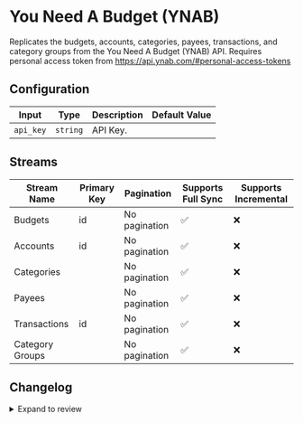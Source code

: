 # You Need A Budget (YNAB)
Replicates the budgets, accounts, categories, payees, transactions, and category groups from the You Need A Budget (YNAB) API. Requires personal access token from https://api.ynab.com/#personal-access-tokens

## Configuration

| Input | Type | Description | Default Value |
|-------|------|-------------|---------------|
| `api_key` | `string` | API Key.  |  |

## Streams
| Stream Name | Primary Key | Pagination | Supports Full Sync | Supports Incremental |
|-------------|-------------|------------|---------------------|----------------------|
| Budgets | id | No pagination | ✅ |  ❌  |
| Accounts | id | No pagination | ✅ |  ❌  |
| Categories |  | No pagination | ✅ |  ❌  |
| Payees |  | No pagination | ✅ |  ❌  |
| Transactions | id | No pagination | ✅ |  ❌  |
| Category Groups |  | No pagination | ✅ |  ❌  |

## Changelog

<details>
  <summary>Expand to review</summary>

| Version | Date | Pull Request | Subject |
|---------|------|--------------|---------|
| 0.0.40 | 2025-10-14 | [67985](https://github.com/airbytehq/airbyte/pull/67985) | Update dependencies |
| 0.0.39 | 2025-10-07 | [67244](https://github.com/airbytehq/airbyte/pull/67244) | Update dependencies |
| 0.0.38 | 2025-09-30 | [66848](https://github.com/airbytehq/airbyte/pull/66848) | Update dependencies |
| 0.0.37 | 2025-09-24 | [66474](https://github.com/airbytehq/airbyte/pull/66474) | Update dependencies |
| 0.0.36 | 2025-09-09 | [65703](https://github.com/airbytehq/airbyte/pull/65703) | Update dependencies |
| 0.0.35 | 2025-08-24 | [65455](https://github.com/airbytehq/airbyte/pull/65455) | Update dependencies |
| 0.0.34 | 2025-08-09 | [64820](https://github.com/airbytehq/airbyte/pull/64820) | Update dependencies |
| 0.0.33 | 2025-08-02 | [64309](https://github.com/airbytehq/airbyte/pull/64309) | Update dependencies |
| 0.0.32 | 2025-07-26 | [64064](https://github.com/airbytehq/airbyte/pull/64064) | Update dependencies |
| 0.0.31 | 2025-07-20 | [63677](https://github.com/airbytehq/airbyte/pull/63677) | Update dependencies |
| 0.0.30 | 2025-07-12 | [63214](https://github.com/airbytehq/airbyte/pull/63214) | Update dependencies |
| 0.0.29 | 2025-07-05 | [62699](https://github.com/airbytehq/airbyte/pull/62699) | Update dependencies |
| 0.0.28 | 2025-06-28 | [62201](https://github.com/airbytehq/airbyte/pull/62201) | Update dependencies |
| 0.0.27 | 2025-06-21 | [61764](https://github.com/airbytehq/airbyte/pull/61764) | Update dependencies |
| 0.0.26 | 2025-06-15 | [61198](https://github.com/airbytehq/airbyte/pull/61198) | Update dependencies |
| 0.0.25 | 2025-05-24 | [60761](https://github.com/airbytehq/airbyte/pull/60761) | Update dependencies |
| 0.0.24 | 2025-05-10 | [59948](https://github.com/airbytehq/airbyte/pull/59948) | Update dependencies |
| 0.0.23 | 2025-05-04 | [59555](https://github.com/airbytehq/airbyte/pull/59555) | Update dependencies |
| 0.0.22 | 2025-04-26 | [58936](https://github.com/airbytehq/airbyte/pull/58936) | Update dependencies |
| 0.0.21 | 2025-04-19 | [58566](https://github.com/airbytehq/airbyte/pull/58566) | Update dependencies |
| 0.0.20 | 2025-04-12 | [58012](https://github.com/airbytehq/airbyte/pull/58012) | Update dependencies |
| 0.0.19 | 2025-04-05 | [57373](https://github.com/airbytehq/airbyte/pull/57373) | Update dependencies |
| 0.0.18 | 2025-03-29 | [56818](https://github.com/airbytehq/airbyte/pull/56818) | Update dependencies |
| 0.0.17 | 2025-03-22 | [56342](https://github.com/airbytehq/airbyte/pull/56342) | Update dependencies |
| 0.0.16 | 2025-03-08 | [55576](https://github.com/airbytehq/airbyte/pull/55576) | Update dependencies |
| 0.0.15 | 2025-03-01 | [55138](https://github.com/airbytehq/airbyte/pull/55138) | Update dependencies |
| 0.0.14 | 2025-02-22 | [54513](https://github.com/airbytehq/airbyte/pull/54513) | Update dependencies |
| 0.0.13 | 2025-02-15 | [54077](https://github.com/airbytehq/airbyte/pull/54077) | Update dependencies |
| 0.0.12 | 2025-02-08 | [53517](https://github.com/airbytehq/airbyte/pull/53517) | Update dependencies |
| 0.0.11 | 2025-02-01 | [53077](https://github.com/airbytehq/airbyte/pull/53077) | Update dependencies |
| 0.0.10 | 2025-01-25 | [52434](https://github.com/airbytehq/airbyte/pull/52434) | Update dependencies |
| 0.0.9 | 2025-01-18 | [51953](https://github.com/airbytehq/airbyte/pull/51953) | Update dependencies |
| 0.0.8 | 2025-01-11 | [51418](https://github.com/airbytehq/airbyte/pull/51418) | Update dependencies |
| 0.0.7 | 2024-12-28 | [50377](https://github.com/airbytehq/airbyte/pull/50377) | Update dependencies |
| 0.0.6 | 2024-12-14 | [49736](https://github.com/airbytehq/airbyte/pull/49736) | Update dependencies |
| 0.0.5 | 2024-12-12 | [49376](https://github.com/airbytehq/airbyte/pull/49376) | Update dependencies |
| 0.0.4 | 2024-12-11 | [49130](https://github.com/airbytehq/airbyte/pull/49130) | Starting with this version, the Docker image is now rootless. Please note that this and future versions will not be compatible with Airbyte versions earlier than 0.64 |
| 0.0.3 | 2024-11-04 | [48213](https://github.com/airbytehq/airbyte/pull/48213) | Update dependencies |
| 0.0.2 | 2024-10-29 | [47760](https://github.com/airbytehq/airbyte/pull/47760) | Update dependencies |
| 0.0.1 | 2024-09-25 | | Initial release by [@bnmry](https://github.com/bnmry) via Connector Builder |

</details>
